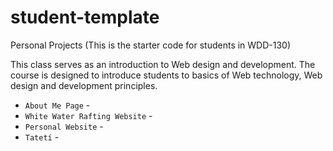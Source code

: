 # student-template
Personal Projects
(This is the starter code for students in WDD-130)

This class serves as an introduction to Web design and development. The course is designed to introduce students to basics of Web technology,
Web design and development principles.

* `About Me Page` - 
* `White Water Rafting Website` - 
* `Personal Website` - 
* `Tatetí` - 
